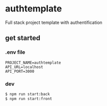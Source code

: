 # authtemplate

Full stack project template with authentification

## get started 

### .env file

```
PROJECT_NAME=authtemplate
API_URL=localhost
API_PORT=3000
```

### dev

```bash
$ npm run start:back
$ npm run start:front
```